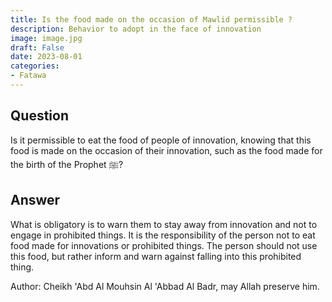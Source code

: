 ```yaml
---
title: Is the food made on the occasion of Mawlid permissible ?
description: Behavior to adopt in the face of innovation
image: image.jpg
draft: False
date: 2023-08-01
categories:
- Fatawa
---
```


## Question

Is it permissible to eat the food of people of innovation, knowing that this food is made
on the occasion of their innovation, such as the food made for the birth of the 
Prophet ﷺ?

## Answer

What is obligatory is to warn them to stay away from innovation and not to engage in
prohibited things. It is the responsibility of the person not to eat food made for
innovations or prohibited things. The person should not use this food, but rather inform
and warn against falling into this prohibited thing.

Author: Cheikh 'Abd Al Mouhsin Al 'Abbad Al Badr, may Allah preserve him.
